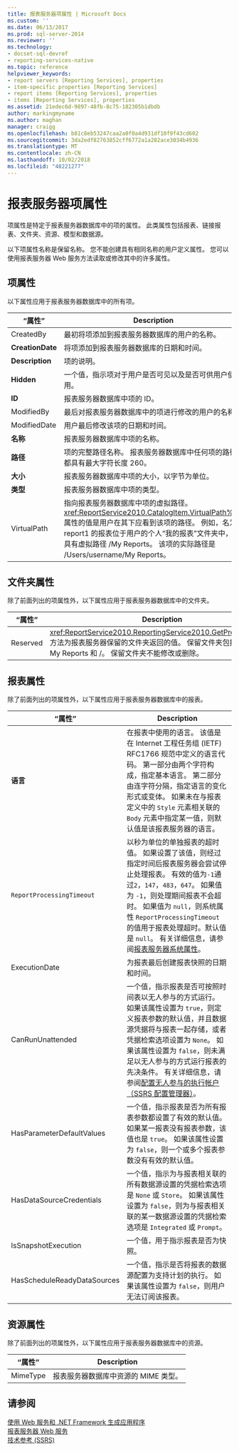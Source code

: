 ```yaml
---
title: 报表服务器项属性 | Microsoft Docs
ms.custom: ''
ms.date: 06/13/2017
ms.prod: sql-server-2014
ms.reviewer: ''
ms.technology:
- docset-sql-devref
- reporting-services-native
ms.topic: reference
helpviewer_keywords:
- report servers [Reporting Services], properties
- item-specific properties [Reporting Services]
- report items [Reporting Services], properties
- items [Reporting Services], properties
ms.assetid: 21edec6d-9897-48fb-8c75-182305b1dbdb
author: markingmyname
ms.author: maghan
manager: craigg
ms.openlocfilehash: b81c8eb53247caa2a0f0a4d931df10f9f43cd602
ms.sourcegitcommit: 3da2edf82763852cff6772a1a282ace3034b4936
ms.translationtype: MT
ms.contentlocale: zh-CN
ms.lasthandoff: 10/02/2018
ms.locfileid: "48221277"
---
```

# <a name="report-server-item-properties"></a>报表服务器项属性
  项属性是特定于报表服务器数据库中的项的属性。 此类属性包括报表、链接报表、文件夹、资源、模型和数据源。  
  
 以下项属性名称是保留名称。 您不能创建具有相同名称的用户定义属性。 您可以使用报表服务器 Web 服务方法读取或修改其中的许多属性。  
  
## <a name="item-properties"></a>项属性  
 以下属性应用于报表服务器数据库中的所有项。  
  
|“属性”|Description|  
|--------------|-----------------|  
|CreatedBy|最初将项添加到报表服务器数据库的用户的名称。|  
|**CreationDate**|将项添加到报表服务器数据库的日期和时间。|  
|**Description**|项的说明。|  
|**Hidden**|一个值，指示项对于用户是否可见以及是否可供用户使用。|  
|**ID**|报表服务器数据库中项的 ID。|  
|ModifiedBy|最后对报表服务器数据库中的项进行修改的用户的名称。|  
|ModifiedDate|用户最后修改该项的日期和时间。|  
|**名称**|报表服务器数据库中项的名称。|  
|**路径**|项的完整路径名称。 报表服务器数据库中任何项的路径都具有最大字符长度 260。|  
|**大小**|报表服务器数据库中项的大小，以字节为单位。|  
|**类型**|报表服务器数据库中项的类型。|  
|VirtualPath|指向报表服务器数据库中项的虚拟路径。 <xref:ReportService2010.CatalogItem.VirtualPath%2A> 属性的值是用户在其下应看到该项的路径。 例如，名为 report1 的报表位于用户的个人“我的报表”文件夹中，它具有虚拟路径 /My Reports。 该项的实际路径是 /Users/username/My Reports。|  
  
## <a name="folder-properties"></a>文件夹属性  
 除了前面列出的项属性外，以下属性应用于报表服务器数据库中的文件夹。  
  
|“属性”|Description|  
|--------------|-----------------|  
|Reserved|<xref:ReportService2010.ReportingService2010.GetProperties%2A> 方法为报表服务器保留的文件夹返回的值。 保留文件夹包括 Users、My Reports 和 /。 保留文件夹不能修改或删除。|  
  
## <a name="report-properties"></a>报表属性  
 除了前面列出的项属性外，以下属性应用于报表服务器数据库中的报表。  
  
|“属性”|Description|  
|--------------|-----------------|  
|**语言**|在报表中使用的语言。 该值是在 Internet 工程任务组 (IETF) RFC1766 规范中定义的语言代码。 第一部分由两个字符构成，指定基本语言。 第二部分由连字符分隔，指定语言的变化形式或变体。 如果未在与报表定义中的 `Style` 元素相关联的 `Body` 元素中指定某一值，则默认值是该报表服务器的语言。|  
|`ReportProcessingTimeout`|以秒为单位的单独报表的超时值。 如果设置了该值，则经过指定时间后报表服务器会尝试停止处理报表。 有效的值为`-1`通过`2`，`147`，`483`，`647`。 如果值为 `-1`，则处理期间报表不会超时。 如果值为 `null`，则系统属性 `ReportProcessingTimeout` 的值用于报表处理超时。默认值是 `null`。 有关详细信息，请参阅[报表服务器系统属性](reporting-services-properties-report-server-system-properties.md)。|  
|ExecutionDate|为报表最后创建报表快照的日期和时间。|  
|CanRunUnattended|一个值，指示报表是否可按照时间表以无人参与的方式运行。 如果该属性设置为 `true`，则定义报表参数的默认值，并且数据源凭据将与报表一起存储，或者凭据检索选项设置为 `None`。 如果该属性设置为 `false`，则未满足以无人参与的方式运行报表的先决条件。 有关详细信息，请参阅[配置无人参与的执行帐户（SSRS 配置管理器）](../../install-windows/configure-the-unattended-execution-account-ssrs-configuration-manager.md)。|  
|HasParameterDefaultValues|一个值，指示报表是否为所有报表参数都设置了有效的默认值。 如果某一报表没有报表参数，该值也是 `true`。 如果该属性设置为 `false`，则一个或多个报表参数没有有效的默认值。|  
|HasDataSourceCredentials|一个值，指示为与报表相关联的所有数据源设置的凭据检索选项是 `None` 或 `Store`。 如果该属性设置为 `false`，则为与报表相关联的某一数据源设置的凭据检索选项是 `Integrated` 或 `Prompt`。|  
|IsSnapshotExecution|一个值，用于指示报表是否为快照。|  
|HasScheduleReadyDataSources|一个值，指示是否将报表的数据源配置为支持计划的执行。 如果该属性设置为 `false`，则用户无法订阅该报表。|  
  
## <a name="resource-properties"></a>资源属性  
 除了前面列出的项属性外，以下属性应用于报表服务器数据库中的资源。  
  
|“属性”|Description|  
|--------------|-----------------|  
|MimeType|报表服务器数据库中资源的 MIME 类型。|  
  
## <a name="see-also"></a>请参阅  
 [使用 Web 服务和 .NET Framework 生成应用程序](building-applications-using-the-web-service-and-the-net-framework.md)   
 [报表服务器 Web 服务](../report-server-web-service.md)   
 [技术参考 (SSRS)](../../technical-reference-ssrs.md)  
  
  
